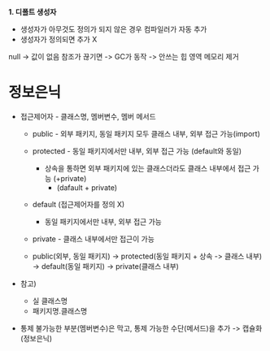 **1. 디폴트 생성자**
- 생성자가 아무것도 정의가 되지 않은 경우 컴파일러가 자동 추가 
- 생성자가 정의되면 추가 X


null -> 값이 없음
참조가 끊기면 -> GC가 동작 -> 안쓰는 힙 영역 메모리 제거


# 정보은닉

* 접근제어자 - 클래스명, 멤버변수, 멤버 메서드
  - public - 외부 패키지, 동일 패키지 모두 클래스 내부, 외부 접근 가능(import)
  - protected - 동일 패키지에서만 내부, 외부 접근 가능 (default와 동일)
    + 상속을 통하면 외부 패키지에 있는 클래스더라도 클래스 내부에서 접근 가능 (+private)
		+ (dafault + private)
  - default (접근제어자를 정의 X)
    + 동일 패키지에서만 내부, 외부 접근 가능
  - private - 클래스 내부에서만 접근이 가능

  - public(외부, 동일 패키지) -> protected(동일 패키지 + 상속 -> 클래스 내부) -> default(동일 패키지) -> private(클래스 내부)


* 참고)
  - 실 클래스명
  - 패키지명.클래스명

* 통제 불가능한 부분(멤버변수)은 막고, 통제 가능한 수단(메서드)을 추가 -> 캡슐화(정보은닉)
